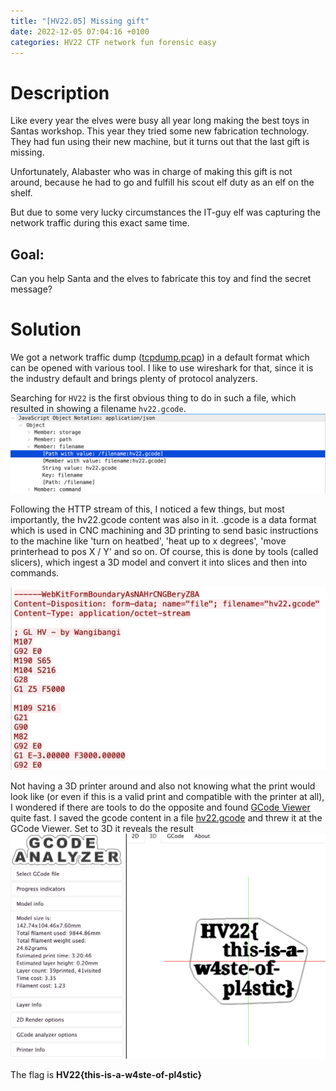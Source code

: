 ```yaml
---
title: "[HV22.05] Missing gift"
date: 2022-12-05 07:04:16 +0100
categories: HV22 CTF network fun forensic easy
---
```


# Description

Like every year the elves were busy all year long making the best toys in Santas workshop. This year they tried some new fabrication technology. They had fun using their new machine, but it turns out that the last gift is missing.

Unfortunately, Alabaster who was in charge of making this gift is not around, because he had to go and fulfill his scout elf duty as an elf on the shelf.

But due to some very lucky circumstances the IT-guy elf was capturing the network traffic during this exact same time.

## Goal:

Can you help Santa and the elves to fabricate this toy and find the secret message?

# Solution

We got a network traffic dump ([tcpdump.pcap](/assets/hv22/hv22_05_tcpdump.pcap)) in a default format which can be opened with various tool. I like to use wireshark for that, since it is the industry default and brings plenty of protocol analyzers.

Searching for `HV22` is the first obvious thing to do in such a file, which resulted in showing a filename `hv22.gcode`.
![picture of protocol analyzer in wireshark, showing hv22.gcode filename](/assets/hv22/hv22_05_filename.png)

Following the HTTP stream of this, I noticed a few things, but most importantly, the hv22.gcode content was also in it. .gcode is a data format which is used in CNC machining and 3D printing to send basic instructions to the machine like 'turn on heatbed', 'heat up to x degrees', 'move printerhead to pos X / Y' and so on. Of course, this is done by tools (called slicers), which ingest a 3D model and convert it into slices and then into commands.

![screenshot from the follow http stream function in wireshark, showing the beginning of the gcode file](/assets/hv22/hv22_05_gcode.png)

Not having a 3D printer around and also not knowing what the print would look like (or even if this is a valid print and compatible with the printer at all), I wondered if there are tools to do the opposite and found [GCode Viewer](https://gcode.ws) quite fast. I saved the gcode content in a file [hv22.gcode](/assets/hv22/hv22_05_hv22.gcode) and threw it at the GCode Viewer. Set to 3D it reveals the result ![picture of the 3D model used to create the gcode, showing the flag](/assets/hv22/hv22_05_gcode_analyzer.png)

The flag is **HV22{this-is-a-w4ste-of-pl4stic}**
